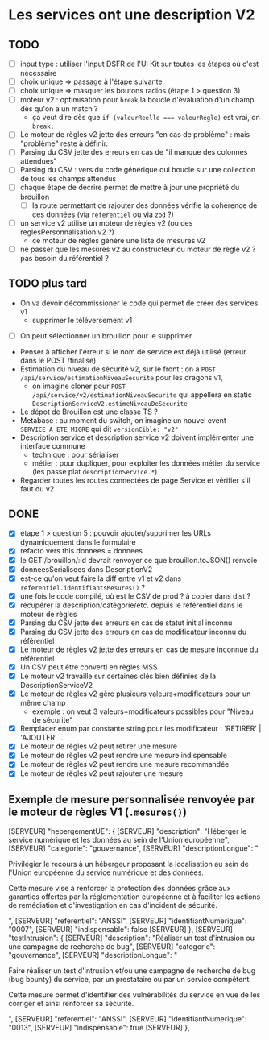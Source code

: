 # Les services ont une description V2

## TODO

- [ ] input type : utiliser l'input DSFR de l'UI Kit sur toutes les étapes où c'est nécessaire
- [ ] choix unique => passage à l'étape suivante
- [ ] choix unique => masquer les boutons radios (étape 1 > question 3)
- [ ] moteur v2 : optimisation pour `break` la boucle d'évaluation d'un champ dès qu'on a un match ?
  - ça veut dire dès que `if (valeurReelle === valeurRegle)` est vrai, on `break;`
- [ ] Le moteur de règles v2 jette des erreurs "en cas de problème" : mais "problème" reste à définir.
- [ ] Parsing du CSV jette des erreurs en cas de "il manque des colonnes attendues"
- [ ] Parsing du CSV : vers du code générique qui boucle sur une collection de tous les champs attendus
- [ ] chaque étape de décrire permet de mettre à jour une propriété du brouillon
  - [ ] la route permettant de rajouter des données vérifie la cohérence de ces données (via `referentiel` ou via `zod` ?)
- [ ] un service v2 utilise un moteur de règles v2 (ou des reglesPersonnalisation v2 ?)
  - ce moteur de règles génère une liste de mesures v2
- [ ] ne passer que les mesures v2 au constructeur du moteur de règle v2 ? pas besoin du référentiel ?

## TODO plus tard

- On va devoir décommissioner le code qui permet de créer des services v1
  - supprimer le téléversement v1
- [ ] On peut sélectionner un brouillon pour le supprimer
- Penser à afficher l'erreur si le nom de service est déjà utilisé (erreur dans le POST /finalise)
- Estimation du niveau de sécurité v2, sur le front : on a `POST /api/service/estimationNiveauSecurite` pour les dragons v1,
  - on imagine cloner pour `POST /api/service/v2/estimationNiveauSecurite` qui appellera en static `DescriptionServiceV2.estimeNiveauDeSecurite`
- Le dépot de Brouillon est une classe TS ?
- Metabase : au moment du switch, on imagine un nouvel event `SERVICE_A_ETE_MIGRE` qui dit `versionCible: "v2"`
- Description service et description service v2 doivent implémenter une interface commune
  - technique : pour sérialiser
  - métier : pour dupliquer, pour exploiter les données métier du service (les passe plat `descriptionService.*`)
- Regarder toutes les routes connectées de page Service et vérifier s'il faut du v2

## DONE

- [x] étape 1 > question 5 : pouvoir ajouter/supprimer les URLs dynamiquement dans le formulaire
- [x] refacto vers this.donnees = donnees
- [x] le GET /brouillon/:id devrait renvoyer ce que brouillon.toJSON() renvoie
- [x] donneesSerialisees dans DescriptionV2
- [x] est-ce qu'on veut faire la diff entre v1 et v2 dans `referentiel.identifiantsMesures()` ?
- [x] une fois le code compilé, où est le CSV de prod ? à copier dans dist ?
- [x] récupérer la description/catégorie/etc. depuis le référentiel dans le moteur de règles
- [x] Parsing du CSV jette des erreurs en cas de statut initial inconnu
- [x] Parsing du CSV jette des erreurs en cas de modificateur inconnu du référentiel
- [x] Le moteur de règles v2 jette des erreurs en cas de mesure inconnue du référentiel
- [x] Un CSV peut être converti en règles MSS
- [x] Le moteur v2 travaille sur certaines clés bien définies de la DescriptionServiceV2
- [x] Le moteur de règles v2 gère plusieurs valeurs+modificateurs pour un même champ
  - exemple : on veut 3 valeurs+modificateurs possibles pour "Niveau de sécurite"
- [x] Remplacer enum par constante string pour les modificateur : 'RETIRER' | 'AJOUTER' …
- [x] Le moteur de règles v2 peut retirer une mesure
- [x] Le moteur de règles v2 peut rendre une mesure indispensable
- [x] Le moteur de règles v2 peut rendre une mesure recommandée
- [x] Le moteur de règles v2 peut rajouter une mesure

## Exemple de mesure personnalisée renvoyée par le moteur de règles V1 (`.mesures()`)

[SERVEUR] "hebergementUE": {
[SERVEUR] "description": "Héberger le service numérique et les données au sein de l'Union européenne",
[SERVEUR] "categorie": "gouvernance",
[SERVEUR] "descriptionLongue": "<p>Privilégier le recours à un hébergeur proposant la localisation au sein de l'Union européenne du service numérique et des données.</p><p>Cette mesure vise à renforcer la protection des données grâce aux garanties offertes par la réglementation européenne et à faciliter les actions de remédiation et d'investigation en cas d'incident de sécurité.</p>",
[SERVEUR] "referentiel": "ANSSI",
[SERVEUR] "identifiantNumerique": "0007",
[SERVEUR] "indispensable": false
[SERVEUR] },
[SERVEUR] "testIntrusion": {
[SERVEUR] "description": "Réaliser un test d'intrusion ou une campagne de recherche de bug",
[SERVEUR] "categorie": "gouvernance",
[SERVEUR] "descriptionLongue": "<p>Faire réaliser un test d'intrusion et/ou une campagne de recherche de bug (bug bounty) du service, par un prestataire ou par un service compétent.</p><p>Cette mesure permet d'identifier des vulnérabilités du service en vue de les corriger et ainsi renforcer sa sécurité.</p>",
[SERVEUR] "referentiel": "ANSSI",
[SERVEUR] "identifiantNumerique": "0013",
[SERVEUR] "indispensable": true
[SERVEUR] },
